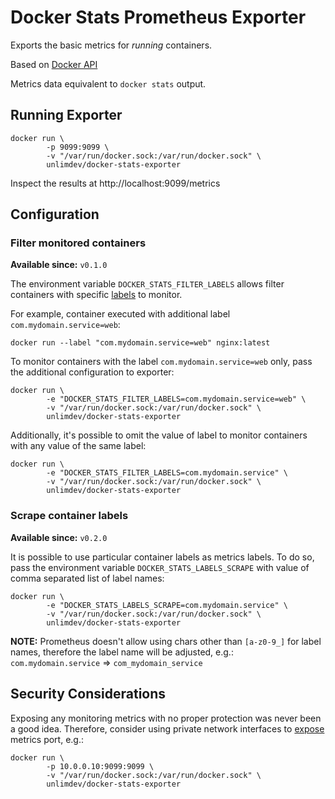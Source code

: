 # Docker Stats Prometheus Exporter

Exports the basic metrics for *running* containers.

Based on [Docker API](https://docs.docker.com/engine/api/v1.43/#tag/Container/operation/ContainerList)

Metrics data equivalent to `docker stats` output.


## Running Exporter

```shell
docker run \
        -p 9099:9099 \
        -v "/var/run/docker.sock:/var/run/docker.sock" \
        unlimdev/docker-stats-exporter
```

Inspect the results at http://localhost:9099/metrics

## Configuration

### Filter monitored containers

**Available since:** `v0.1.0`

The environment variable `DOCKER_STATS_FILTER_LABELS` allows filter containers with specific [labels](https://docs.docker.com/reference/cli/docker/container/run/#label) to monitor.

For example, container executed with additional label `com.mydomain.service=web`:

```shell
docker run --label "com.mydomain.service=web" nginx:latest
```

To monitor containers with the label `com.mydomain.service=web` only, pass the additional configuration to exporter:

```shell
docker run \
        -e "DOCKER_STATS_FILTER_LABELS=com.mydomain.service=web" \
        -v "/var/run/docker.sock:/var/run/docker.sock" \
        unlimdev/docker-stats-exporter
```

Additionally, it's possible to omit the value of label to monitor containers with any value of the same label:

```shell
docker run \
        -e "DOCKER_STATS_FILTER_LABELS=com.mydomain.service" \
        -v "/var/run/docker.sock:/var/run/docker.sock" \
        unlimdev/docker-stats-exporter
```

### Scrape container labels

**Available since:** `v0.2.0`

It is possible to use particular container labels as metrics labels.
To do so, pass the environment variable `DOCKER_STATS_LABELS_SCRAPE` with value of comma separated list of label names:

```shell
docker run \
        -e "DOCKER_STATS_LABELS_SCRAPE=com.mydomain.service" \
        -v "/var/run/docker.sock:/var/run/docker.sock" \
        unlimdev/docker-stats-exporter

```

**NOTE:** Prometheus doesn't allow using chars other than `[a-z0-9_]` for label names, therefore the label name will be adjusted, e.g.: `com.mydomain.service` => `com_mydomain_service` 

## Security Considerations

Exposing any monitoring metrics with no proper protection was never been a good idea.
Therefore, consider using private network interfaces to [expose](https://docs.docker.com/network/#published-ports) metrics port, e.g.:

```shell
docker run \
        -p 10.0.0.10:9099:9099 \
        -v "/var/run/docker.sock:/var/run/docker.sock" \
        unlimdev/docker-stats-exporter
```

